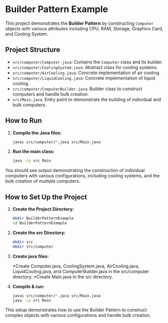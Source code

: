 # Builder Pattern Example

This project demonstrates the **Builder Pattern** by constructing `Computer` objects with various attributes including CPU, RAM, Storage, Graphics Card, and Cooling System.

## Project Structure

- `src/computer/Computer.java`: Contains the `Computer` class and its builder.
- `src/computer/CoolingSystem.java`: Abstract class for cooling systems.
- `src/computer/AirCooling.java`: Concrete implementation of air cooling.
- `src/computer/LiquidCooling.java`: Concrete implementation of liquid cooling.
- `src/computer/ComputerBuilder.java`: Builder class to construct computers and handle bulk creation.
- `src/Main.java`: Entry point to demonstrate the building of individual and bulk computers.

## How to Run

1. **Compile the Java files:**

   ```bash
   javac src/computer/*.java src/Main.java
   ```

2. **Run the main class:**
   ```bash
   java -cp src Main
   ```

You should see output demonstrating the construction of individual computers with various configurations, including cooling systems, and the bulk creation of multiple computers.

## How to Set Up the Project

1. **Create the Project Directory:**

   ```bash
   mkdir BuilderPatternExample
   cd BuilderPatternExample

   ```

2. **Create the src Directory:**

   ```bash
   mkdir src
   mkdir src/computer

   ```

3. **Create java files:**

   *Create Computer.java, CoolingSystem.java, AirCooling.java, LiquidCooling.java, and ComputerBuilder.java in the src/computer directory.
   *Create Main.java in the src directory.

4. **Compile & run:**

   ```bash
   javac src/computer/*.java src/Main.java
   java -cp src Main
   ```

This setup demonstrates how to use the Builder Pattern to construct complex objects with various configurations and handle bulk creation.
